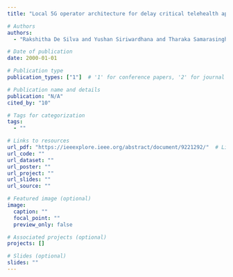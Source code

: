 ```yaml
---
title: "Local 5G operator architecture for delay critical telehealth applications"

# Authors
authors:
  - "Rakshitha De Silva and Yushan Siriwardhana and Tharaka Samarasinghe and Mika Ylianttila and Madhusanka Liyanage"

# Date of publication
date: 2000-01-01

# Publication type
publication_types: ["1"]  # '1' for conference papers, '2' for journal articles, '3' for preprints

# Publication name and details
publication: "N/A"
cited_by: "10"

# Tags for categorization
tags:
  - ""

# Links to resources
url_pdf: "https://ieeexplore.ieee.org/abstract/document/9221292/"  # Link to the resource
url_code: ""
url_dataset: ""
url_poster: ""
url_project: ""
url_slides: ""
url_source: ""

# Featured image (optional)
image:
  caption: ""
  focal_point: ""
  preview_only: false

# Associated projects (optional)
projects: []

# Slides (optional)
slides: ""
---
```

